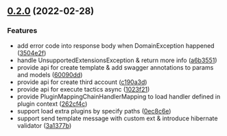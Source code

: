 ## [0.2.0](https://github.com/pigeon-cp/pigeon/compare/v0.1.1...v0.2.0) (2022-02-28)

### Features

* add error code into response body when DomainException happened ([3504e2f](https://github.com/pigeon-cp/pigeon/commit/3504e2fbaeca32b795ab18795b0d53da30b15bc4))
* handle UnsupportedExtensionsException & return more info ([a6b3551](https://github.com/pigeon-cp/pigeon/commit/a6b35518c4c27e950dd76186d9fcd241e397a1be))
* provide api for create template & add swagger annotations to params and models ([60090dd](https://github.com/pigeon-cp/pigeon/commit/60090dd68a78550d307c77db6383aff64c01fbd1))
* provide api for create third account ([c190a3d](https://github.com/pigeon-cp/pigeon/commit/c190a3d2957f0fc62c515d7916fa1c5158dc096f))
* provide api for execute tactics async ([1023f21](https://github.com/pigeon-cp/pigeon/commit/1023f21b90ba3416e37b22a4f25f2f8134dcebb5))
* provide PluginMappingChainHandlerMapping to load handler defined in plugin context ([262cf4c](https://github.com/pigeon-cp/pigeon/commit/262cf4c6de4cedf3f2ea1a9f8ccd27e26522df67))
* support load extra plugins by specify paths ([0ec8c6e](https://github.com/pigeon-cp/pigeon/commit/0ec8c6ead8c351ffc05fe8576e8335eff29c8f91))
* support send template message with custom ext & introduce hibernate validator ([3a1377b](https://github.com/pigeon-cp/pigeon/commit/3a1377b7cbbbb6ec65ab6e125bd10f2fb26abc78))
